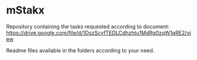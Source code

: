 # mStakx
Repository containing the tasks requested according to document:
https://drive.google.com/file/d/1DszScyfTEDLCdhzhtu1MdRg0zqW1qRE2/view

Readme files available in the folders according to your need.
